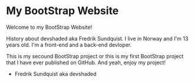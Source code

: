 # My BootStrap Website
Welcome to my BootStrap Website! 

History about devshaded aka Fredrik Sundquist.
I live in Norway and I'm 13 years old.
I'm a front-end and a back-end devloper.

This is my secound BootStrap project or this is my first BootStrap project that I have ever published on GitHub.
And yeah, enjoy my project!

- Fredrik Sundquist aka devshaded
